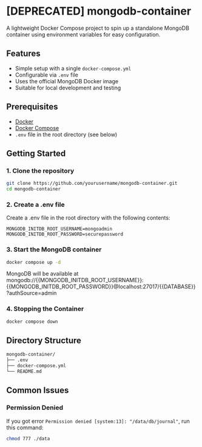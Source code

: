 # [DEPRECATED] mongodb-container

A lightweight Docker Compose project to spin up a standalone MongoDB container using environment variables for easy configuration.

## Features

- Simple setup with a single `docker-compose.yml`
- Configurable via `.env` file
- Uses the official MongoDB Docker image
- Suitable for local development and testing

## Prerequisites

- [Docker](https://www.docker.com/)
- [Docker Compose](https://docs.docker.com/compose/)
- `.env` file in the root directory (see below)

## Getting Started

### 1. Clone the repository

```bash
git clone https://github.com/yourusername/mongodb-container.git
cd mongodb-container
```

### 2. Create a .env file

Create a .env file in the root directory with the following contents:

```env
MONGODB_INITDB_ROOT_USERNAME=mongoadmin
MONGODB_INITDB_ROOT_PASSWORD=securepassword
```

### 3. Start the MongoDB container

```bash
docker compose up -d
```

MongoDB will be available at mongodb://{{MONGODB_INITDB_ROOT_USERNAME}}:{{MONGODB_INITDB_ROOT_PASSWORD}}@localhost:27017/{{DATABASE}}?authSource=admin

### 4. Stopping the Container

```bash
docker compose down
```

## Directory Structure

```bash
mongodb-container/
├── .env
├── docker-compose.yml
└── README.md
```

## Common Issues

### Permission Denied

If you got error `Permission denied [system:13]: "/data/db/journal"`, run this command:

```bash
chmod 777 ./data
```
